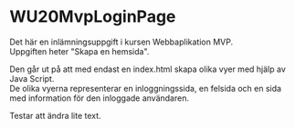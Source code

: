 # WU20MvpLoginPage

Det här en inlämningsuppgift i kursen Webbaplikation MVP.  
Uppgiften heter "Skapa en hemsida".

Den går ut på att med endast en index.html skapa olika vyer med hjälp av Java Script.  
De olika vyerna representerar en inloggningssida, en felsida och en sida med information för den inloggade användaren.

Testar att ändra lite text.